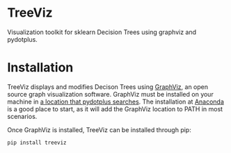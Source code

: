# TreeViz

Visualization toolkit for sklearn Decision Trees using graphviz and pydotplus.

# Installation

TreeViz displays and modifies Decison Trees using [GraphViz](https://www.graphviz.org/), an open source graph visualization software. GraphViz must be installed on your machine in [a location that pydotplus searches](https://pydotplus.readthedocs.io/reference.html#pydotplus.graphviz.find_graphviz). The installation at [Anaconda](https://anaconda.org/anaconda/graphviz#:~:text=anaconda%20%2F%20packages%20%2F%20graphviz%201,Open%20Source%20graph%20visualization%20software.) is a good place to start, as it will add the GraphViz location to PATH in most scenarios.

Once GraphViz is installed, TreeViz can be installed through pip:

```
pip install treeviz
```
